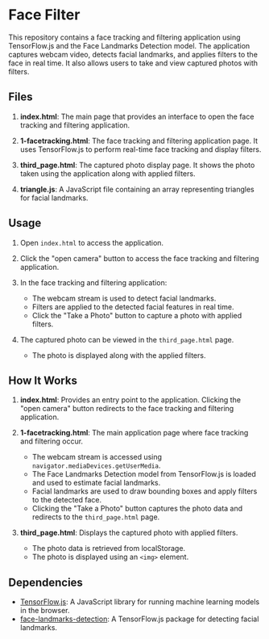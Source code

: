 # Face Filter

This repository contains a face tracking and filtering application using TensorFlow.js and the Face Landmarks Detection model. The application captures webcam video, detects facial landmarks, and applies filters to the face in real time. It also allows users to take and view captured photos with filters.

## Files

1. **index.html**: The main page that provides an interface to open the face tracking and filtering application.

2. **1-facetracking.html**: The face tracking and filtering application page. It uses TensorFlow.js to perform real-time face tracking and display filters.

3. **third_page.html**: The captured photo display page. It shows the photo taken using the application along with applied filters.

4. **triangle.js**: A JavaScript file containing an array representing triangles for facial landmarks.

## Usage

1. Open `index.html` to access the application.

2. Click the "open camera" button to access the face tracking and filtering application.

3. In the face tracking and filtering application:
   - The webcam stream is used to detect facial landmarks.
   - Filters are applied to the detected facial features in real time.
   - Click the "Take a Photo" button to capture a photo with applied filters.

4. The captured photo can be viewed in the `third_page.html` page.
   - The photo is displayed along with the applied filters.

## How It Works

1. **index.html**: Provides an entry point to the application. Clicking the "open camera" button redirects to the face tracking and filtering application.

2. **1-facetracking.html**: The main application page where face tracking and filtering occur.
   - The webcam stream is accessed using `navigator.mediaDevices.getUserMedia`.
   - The Face Landmarks Detection model from TensorFlow.js is loaded and used to estimate facial landmarks.
   - Facial landmarks are used to draw bounding boxes and apply filters to the detected face.
   - Clicking the "Take a Photo" button captures the photo data and redirects to the `third_page.html` page.

3. **third_page.html**: Displays the captured photo with applied filters.
   - The photo data is retrieved from localStorage.
   - The photo is displayed using an `<img>` element.

## Dependencies

- [TensorFlow.js](https://www.tensorflow.org/js): A JavaScript library for running machine learning models in the browser.
- [face-landmarks-detection](https://github.com/tensorflow/tfjs-models/tree/master/face-landmarks-detection): A TensorFlow.js package for detecting facial landmarks.



